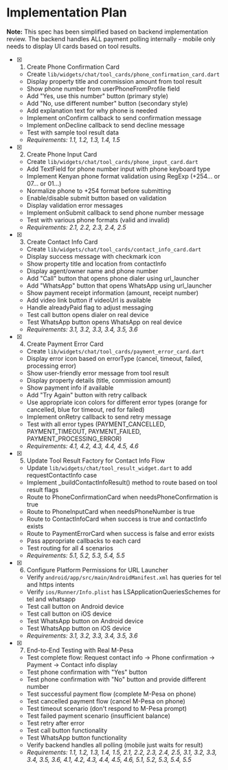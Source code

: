 # Implementation Plan

**Note:** This spec has been simplified based on backend implementation review. The backend handles ALL payment polling internally - mobile only needs to display UI cards based on tool results.

- [x] 1. Create Phone Confirmation Card





  - Create `lib/widgets/chat/tool_cards/phone_confirmation_card.dart`
  - Display property title and commission amount from tool result
  - Show phone number from userPhoneFromProfile field
  - Add "Yes, use this number" button (primary style)
  - Add "No, use different number" button (secondary style)
  - Add explanation text for why phone is needed
  - Implement onConfirm callback to send confirmation message
  - Implement onDecline callback to send decline message
  - Test with sample tool result data
  - _Requirements: 1.1, 1.2, 1.3, 1.4, 1.5_

- [x] 2. Create Phone Input Card


  - Create `lib/widgets/chat/tool_cards/phone_input_card.dart`
  - Add TextField for phone number input with phone keyboard type
  - Implement Kenyan phone format validation using RegExp (+254... or 07... or 01...)
  - Normalize phone to +254 format before submitting
  - Enable/disable submit button based on validation
  - Display validation error messages
  - Implement onSubmit callback to send phone number message
  - Test with various phone formats (valid and invalid)
  - _Requirements: 2.1, 2.2, 2.3, 2.4, 2.5_


- [x] 3. Create Contact Info Card

  - Create `lib/widgets/chat/tool_cards/contact_info_card.dart`
  - Display success message with checkmark icon
  - Show property title and location from contactInfo
  - Display agent/owner name and phone number
  - Add "Call" button that opens phone dialer using url_launcher
  - Add "WhatsApp" button that opens WhatsApp using url_launcher
  - Show payment receipt information (amount, receipt number)
  - Add video link button if videoUrl is available
  - Handle alreadyPaid flag to adjust messaging
  - Test call button opens dialer on real device
  - Test WhatsApp button opens WhatsApp on real device
  - _Requirements: 3.1, 3.2, 3.3, 3.4, 3.5, 3.6_

- [x] 4. Create Payment Error Card


  - Create `lib/widgets/chat/tool_cards/payment_error_card.dart`
  - Display error icon based on errorType (cancel, timeout, failed, processing error)
  - Show user-friendly error message from tool result
  - Display property details (title, commission amount)
  - Show payment info if available
  - Add "Try Again" button with retry callback
  - Use appropriate icon colors for different error types (orange for cancelled, blue for timeout, red for failed)
  - Implement onRetry callback to send retry message
  - Test with all error types (PAYMENT_CANCELLED, PAYMENT_TIMEOUT, PAYMENT_FAILED, PAYMENT_PROCESSING_ERROR)
  - _Requirements: 4.1, 4.2, 4.3, 4.4, 4.5, 4.6_

- [x] 5. Update Tool Result Factory for Contact Info Flow



  - Update `lib/widgets/chat/tool_result_widget.dart` to add requestContactInfo case
  - Implement _buildContactInfoResult() method to route based on tool result flags
  - Route to PhoneConfirmationCard when needsPhoneConfirmation is true
  - Route to PhoneInputCard when needsPhoneNumber is true
  - Route to ContactInfoCard when success is true and contactInfo exists
  - Route to PaymentErrorCard when success is false and error exists
  - Pass appropriate callbacks to each card
  - Test routing for all 4 scenarios
  - _Requirements: 5.1, 5.2, 5.3, 5.4, 5.5_

- [x] 6. Configure Platform Permissions for URL Launcher



  - Verify `android/app/src/main/AndroidManifest.xml` has queries for tel and https intents
  - Verify `ios/Runner/Info.plist` has LSApplicationQueriesSchemes for tel and whatsapp
  - Test call button on Android device
  - Test call button on iOS device
  - Test WhatsApp button on Android device
  - Test WhatsApp button on iOS device
  - _Requirements: 3.1, 3.2, 3.3, 3.4, 3.5, 3.6_

- [x] 7. End-to-End Testing with Real M-Pesa





  - Test complete flow: Request contact info → Phone confirmation → Payment → Contact info display
  - Test phone confirmation with "Yes" button
  - Test phone confirmation with "No" button and provide different number
  - Test successful payment flow (complete M-Pesa on phone)
  - Test cancelled payment flow (cancel M-Pesa on phone)
  - Test timeout scenario (don't respond to M-Pesa prompt)
  - Test failed payment scenario (insufficient balance)
  - Test retry after error
  - Test call button functionality
  - Test WhatsApp button functionality
  - Verify backend handles all polling (mobile just waits for result)
  - _Requirements: 1.1, 1.2, 1.3, 1.4, 1.5, 2.1, 2.2, 2.3, 2.4, 2.5, 3.1, 3.2, 3.3, 3.4, 3.5, 3.6, 4.1, 4.2, 4.3, 4.4, 4.5, 4.6, 5.1, 5.2, 5.3, 5.4, 5.5_
